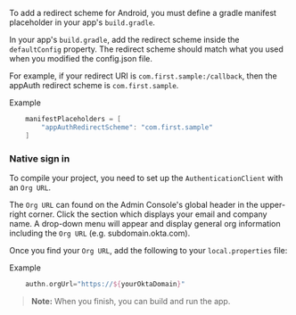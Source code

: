 To add a redirect scheme for Android, you must define a gradle manifest placeholder in your app's `build.gradle`.

In your app's `build.gradle`, add the redirect scheme inside the `defaultConfig` property. The redirect scheme should match what you used when you modified the config.json file.

For example, if your redirect URI is `com.first.sample:/callback`, then the appAuth redirect scheme is `com.first.sample`.

Example
```groovy
    manifestPlaceholders = [
        "appAuthRedirectScheme": "com.first.sample"
    ]
```
### Native sign in
To compile your project, you need to set up the `AuthenticationClient` with an `Org URL`.

The `Org URL` can found on the Admin Console's global header in the upper-right corner. Click the section which displays your email and company name.  A drop-down menu will appear and display general org information including the `Org URL` (e.g. subdomain.okta.com).
 
Once you find your `Org URL`, add the following to your `local.properties` file:

Example
```groovy
    authn.orgUrl="https://${yourOktaDomain}"
```

> **Note:** When you finish, you can build and run the app.
